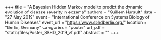 +++
title = "A Bayesian Hidden Markov model to predict the dynamic evolution of disease severity in eczema"
authors = "Guillem Hurault"
date = "27 May 2019"
event = "International Conference on Systems Biology of Human Diseases"
event_url = "https://www.sbhdberlin.org/"
location = "Berlin, Germany"
categories = "poster"
url_pdf = "static/files/Poster_SBHD_2019_vf.pdf"
abstract = ""
+++

